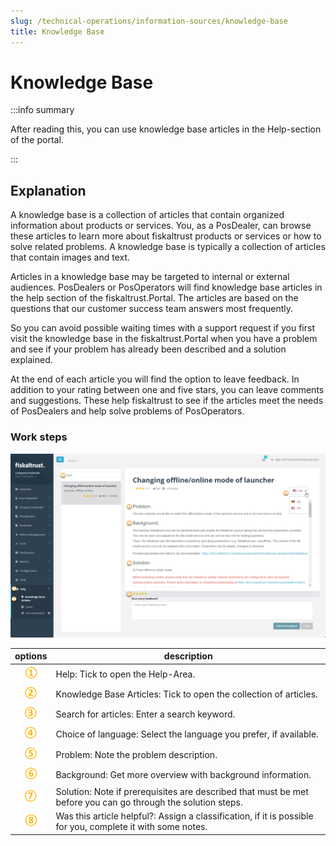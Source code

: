 ```yaml
---
slug: /technical-operations/information-sources/knowledge-base
title: Knowledge Base
---
```

# Knowledge Base

:::info summary

After reading this, you can use knowledge base articles in the Help-section of the portal.

:::


## Explanation

A knowledge base is a collection of articles that contain organized information about products or services. You, as a PosDealer, can browse these articles to learn more about fiskaltrust products or services or how to solve related problems. A knowledge base is typically a collection of articles that contain images and text. 

Articles in a knowledge base may be targeted to internal or external audiences. PosDealers or PosOperators will find knowledge base articles in the help section of the fiskaltrust.Portal. The articles are based on the questions that our customer success team answers most frequently.

So you can avoid possible waiting times with a support request if you first visit the knowledge base in the fiskaltrust.Portal when you have a problem and see if your problem has already been described and a solution explained.

At the end of each article you will find the option to leave feedback. In addition to your rating between one and five stars, you can leave comments and suggestions. These help fiskaltrust to see if the articles meet the needs of PosDealers and help solve problems of PosOperators.

### Work steps

![knowledge base](images/1-knowledge-base.png "knowledge base")

| options | description                                                                                                                |
|:----------------------:|-------------------------------------------------------------------------------------------------------------------------------------|
|![Number 1](images/Numbers/circle-1o.png)| Help: Tick to open the Help-Area.  |
|![Number 2](images/Numbers/circle-2o.png)| Knowledge Base Articles: Tick to open the collection of articles.  |
|![Number 3](images/Numbers/circle-3o.png)| Search for articles: Enter a search keyword.  |
|![Number 4](images/Numbers/circle-4o.png)| Choice of language: Select the language you prefer, if available.  |
|![Number 5](images/Numbers/circle-5o.png)| Problem: Note the problem description.  |
|![Number 6](images/Numbers/circle-6o.png)| Background: Get more overview with background information.  |
|![Number 7](images/Numbers/circle-7o.png)| Solution: Note if prerequisites are described that must be met before you can go through the solution steps.  |
|![Number 8](images/Numbers/circle-8o.png)| Was this article helpful?: Assign a classification, if it is possible for you, complete it with some notes.  |
